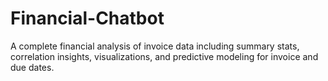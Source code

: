 # Financial-Chatbot
A complete financial analysis of invoice data including summary stats, correlation insights, visualizations, and predictive modeling for invoice and due dates.
